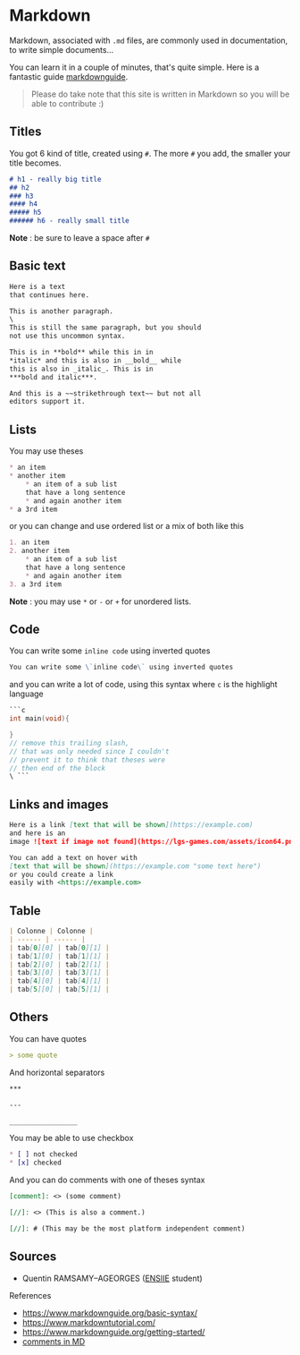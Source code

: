 # Markdown

Markdown, associated with ``.md`` files,
are commonly used in documentation, to write
simple documents...

You can learn it in a couple of minutes, that's quite
simple. Here is a fantastic guide
[markdownguide](https://www.markdownguide.org/basic-syntax/).

> Please do take note that this site is written
> in Markdown so you will be able to contribute :)

## Titles

You got 6 kind of title, created using ``#``.
The more ``#`` you add, the smaller your title becomes.

```markdown
# h1 - really big title
## h2
### h3
#### h4
##### h5
###### h6 - really small title
```

**Note** : be sure to leave a space after ``#``

## Basic text

```markdown
Here is a text
that continues here.

This is another paragraph.
\
This is still the same paragraph, but you should
not use this uncommon syntax.

This is in **bold** while this in in
*italic* and this is also in __bold__ while
this is also in _italic_. This is in
***bold and italic***.

And this is a ~~strikethrough text~~ but not all
editors support it.
```

## Lists

You may use theses

```markdown
* an item
* another item
    * an item of a sub list
    that have a long sentence
    * and again another item
* a 3rd item
```

or you can change and use ordered list or
a mix of both like this

```markdown
1. an item
2. another item
    * an item of a sub list
    that have a long sentence
    * and again another item
3. a 3rd item
```

**Note** : you may use ``*`` or `-` or `+` for 
unordered lists.

## Code

You can write some ``inline code`` using inverted quotes

```markdown
You can write some \`inline code\` using inverted quotes 
```

and you can write a lot of code, using this syntax
where ``c`` is the highlight language

```c
```c
int main(void){

}
// remove this trailing slash,
// that was only needed since I couldn't
// prevent it to think that theses were
// then end of the block
\ ```
```

## Links and images

```markdown
Here is a link [text that will be shown](https://example.com)
and here is an
image ![text if image not found](https://lgs-games.com/assets/icon64.png)

You can add a text on hover with
[text that will be shown](https://example.com "some text here")
or you could create a link
easily with <https://example.com>
```

## Table

```markdown
| Colonne | Colonne |
| ------ | ------ |
| tab[0][0] | tab[0][1] |
| tab[1][0] | tab[1][1] |
| tab[2][0] | tab[2][1] |
| tab[3][0] | tab[3][1] |
| tab[4][0] | tab[4][1] |
| tab[5][0] | tab[5][1] |
```

## Others

You can have quotes

```markdown
> some quote
```

And horizontal separators

```markdown
***

---

_________________
```

You may be able to use checkbox

```markdown
* [ ] not checked
* [x] checked
```

And you can do comments with one of theses
syntax

```markdown
[comment]: <> (some comment)

[//]: <> (This is also a comment.)

[//]: # (This may be the most platform independent comment)
```

## Sources

* Quentin RAMSAMY–AGEORGES ([ENSIIE](https://www.ensiie.fr/) student)

References

* <https://www.markdownguide.org/basic-syntax/>
* <https://www.markdowntutorial.com/>
* <https://www.markdownguide.org/getting-started/>
* [comments in MD](https://stackoverflow.com/questions/4823468/comments-in-markdown)